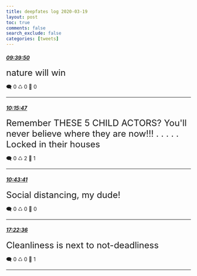 ```yaml
---
title: deepfates log 2020-03-19
layout: post
toc: true
comments: false
search_exclude: false
categories: [tweets]
---
```



#### <a href = "https://twitter.com/deepfates/status/1240664282733281280">*09:39:50*</a>

<font size="5">nature will win</font>



🗨️ 0 ♺ 0 🤍  0   

---
    
#### <a href = "https://twitter.com/deepfates/status/1240673330752942082">*10:15:47*</a>

<font size="5">Remember THESE 5 CHILD ACTORS? You'll never believe where they are now!!! . . . . . Locked in their houses</font>



🗨️ 0 ♺ 2 🤍  1   

---
    
#### <a href = "https://twitter.com/deepfates/status/1240680354853179392">*10:43:41*</a>

<font size="5">Social distancing, my dude!</font>



🗨️ 0 ♺ 0 🤍  0   

---
    
#### <a href = "https://twitter.com/deepfates/status/1240780743799758848">*17:22:36*</a>

<font size="5">Cleanliness is next to not-deadliness</font>



🗨️ 0 ♺ 0 🤍  1   

---
    
            


